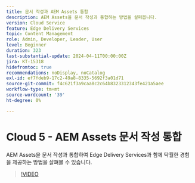```yaml
---
title: 문서 작성과 AEM Assets 통합
description: AEM Assets을 문서 작성과 통합하는 방법을 살펴봅니다.
version: Cloud Service
feature: Edge Delivery Services
topic: Content Management
role: Admin, Developer, Leader, User
level: Beginner
duration: 323
last-substantial-update: 2024-04-11T00:00:00Z
jira: KT-15318
hidefromtoc: true
recommendations: noDisplay, noCatalog
exl-id: ef7fdeb9-17c2-49a8-8335-5692f3a01d71
source-git-commit: f4c621f3a9caa8c2c64b8323312343fe421a5aee
workflow-type: tm+mt
source-wordcount: '39'
ht-degree: 0%

---
```


# Cloud 5 - AEM Assets 문서 작성 통합

AEM Assets을 문서 작성과 통합하여 Edge Delivery Services과 함께 탁월한 경험을 제공하는 방법을 살펴볼 수 있습니다.

>[!VIDEO](https://video.tv.adobe.com/v/3428302/?quality=12&learn=on)

